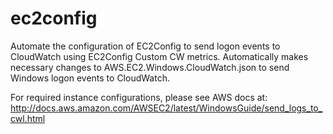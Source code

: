 # ec2config
Automate the configuration of EC2Config to send logon events to CloudWatch using EC2Config Custom CW metrics. Automatically makes necessary changes to AWS.EC2.Windows.CloudWatch.json to send Windows logon events to CloudWatch.

For required instance configurations, please see AWS docs at:
http://docs.aws.amazon.com/AWSEC2/latest/WindowsGuide/send_logs_to_cwl.html
